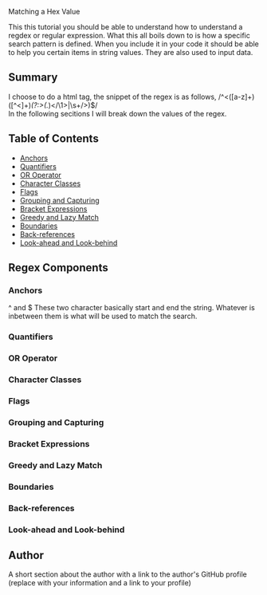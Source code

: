 Matching a Hex Value

This this tutorial you should be able to understand how to understand a regdex or regular expression. What this all boils down to is how a specific search pattern is defined. When you include it in your code it should be able to help you certain items in string values. They are also used to input data. 

## Summary
I choose to do a html tag, the snippet of the regex is as follows, /^<([a-z]+)([^<]+)*(?:>(.*)<\/\1>|\s+\/>)$/  
In the following secitions I will break down the values of the regex.
## Table of Contents

- [Anchors](#anchors)
- [Quantifiers](#quantifiers)
- [OR Operator](#or-operator)
- [Character Classes](#character-classes)
- [Flags](#flags)
- [Grouping and Capturing](#grouping-and-capturing)
- [Bracket Expressions](#bracket-expressions)
- [Greedy and Lazy Match](#greedy-and-lazy-match)
- [Boundaries](#boundaries)
- [Back-references](#back-references)
- [Look-ahead and Look-behind](#look-ahead-and-look-behind)

## Regex Components

### Anchors
^ and $
These two character basically start and end the string. Whatever is inbetween them is what will be used to match the search.

### Quantifiers

### OR Operator

### Character Classes

### Flags

### Grouping and Capturing

### Bracket Expressions

### Greedy and Lazy Match

### Boundaries

### Back-references

### Look-ahead and Look-behind

## Author

A short section about the author with a link to the author's GitHub profile (replace with your information and a link to your profile)
